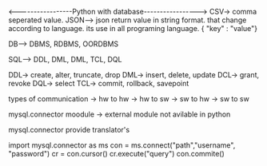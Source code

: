 <-----------------Python with database----------------->
CSV-> comma seperated value.
JSON--> json return value in string format. that change according to language. its use in all programing language.
{ "key" : "value"}

DB--> DBMS, RDBMS, OORDBMS

SQL--> DDL, DML, DML, TCL, DQL

DDL-> create, alter, truncate, drop
DML-> insert, delete, update
DCL-> grant, revoke
DQL-> select
TCL-> commit, rollback, savepoint

types of communication
-> hw to hw
-> hw to sw
-> sw to hw
-> sw to sw

mysql.connector moodule -> external module not avilable in python

mysql.connector provide translator's

import mysql.connector as ms
con = ms.connect("path","username", "password")
cr = con.cursor()
cr.execute("query")
con.commite()
